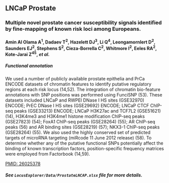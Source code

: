 ## LNCaP Prostate

### Multiple novel prostate cancer susceptibility signals identified by fine-mapping of known risk loci among Europeans.

#### Amin Al Olama A<sup>1</sup>, Dadaev T<sup>2</sup>, Hazelett DJ<sup>3</sup>, Li Q<sup>4</sup>, Leongamornlert D<sup>2</sup>, Saunders EJ<sup>2</sup>, Stephens S<sup>2</sup>, Cieza-Borrella C<sup>2</sup>, Whitmore I<sup>2</sup>, Eeles RA<sup>2</sup>, Kote-Jarai Z<sup>45</sup>, *et al.*


##### **Functional annotation**

We used a number of publicly available prostate epithelia and PrCa ENCODE datasets of chromatin features to identify putative regulatory regions at each risk locus (14,52). The integration of chromatin bio-feature annotations with SNP positions was performed using FunciSNP (53). These datasets included LNCaP and RWPEI DNase I HS sites (GSE32970) ENCODE; PrEC DNase I HS sites (GSE29692) ENCODE; LNCaP CTCF ChIP-seq peaks (GSE33213) ENCODE; LNCaP H3K27ac and TCF7L2 (GSE51621) (14), H3K4me3 and H3K4me1 histone modification ChIP-seq peaks (GSE27823) (54); FoxA1 ChIP-seq peaks (GSE28264) (55); AR ChIP-seq peaks (56) and AR binding sites (GSE28219) (57); NKX3-1 ChIP-seq peaks (GSE28264) (55). We also used the highly conserved set of predicted targets of microRNA targeting (miRcode 11 June 2012 release) (58). To determine whether any of the putative functional SNPs potentially affect the binding of known transcription factors, position-specific frequency matrices were employed from Factorbook (14,59).

[PMID: 26025378](http://www.ncbi.nlm.nih.gov/pubmed/26025378)

##### **See `LocusExplorer/Data/ProstateLNCAP.xlsx` file for more details.**


